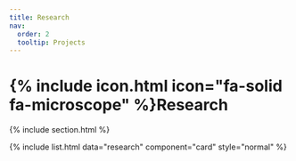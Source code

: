 ```yaml
---
title: Research
nav:
  order: 2
  tooltip: Projects
---
```


# {% include icon.html icon="fa-solid fa-microscope" %}Research

{% include section.html %}

{% include list.html data="research" component="card" style="normal" %}


